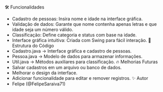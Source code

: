 🛠️ Funcionalidades
- Cadastro de pessoas: Insira nome e idade na interface gráfica.
- Validação de dados: Garante que nome contenha apenas letras e que idade seja um número válido.
- Classificação: Define categoria e status com base na idade.
- Interface gráfica intuitiva: Criada com Swing para fácil interação.
📜 Estrutura do Código
- Cadastro.java → Interface gráfica e cadastro de pessoas.
- Pessoa.java → Modelo de dados para armazenar informações.
- Util.java → Métodos auxiliares para classificação.
🔥 Melhorias Futuras
- Salvar cadastros em um arquivo ou banco de dados.
- Melhorar o design da interface.
- Adicionar funcionalidade para editar e remover registros.
✨ Autor
- Felipe (@FelipeSaraiva71)
